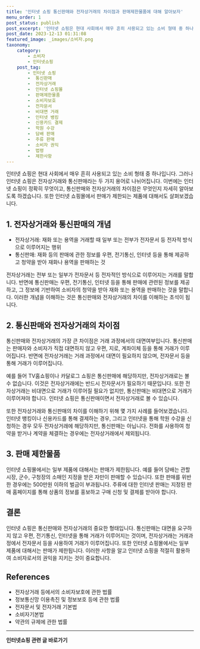 ```yaml
---
title: '인터넷 쇼핑 통신판매와 전자상거래의 차이점과 판매제한물품에 대해 알아보자'
menu_order: 1
post_status: publish
post_excerpt: '인터넷 쇼핑은 현대 사회에서 매우 흔히 사용되고 있는 소비 형태 중 하나입니다. 그러나 인터넷 쇼핑은 전자상거래와 통신판매라는 두 가지 용어로 나뉘어집니다. 이번에는 인터넷 쇼핑이 정확히 무엇이고, 통신판매와 전자상거래의 차이점은 무엇인지 자세히 알아보도록 하겠습니다. 또한 인터넷 쇼핑몰에서 판매가 제한되는 제품에 대해서도 살펴보겠습니다.'
post_date: 2023-12-13 01:31:08
featured_image: _images/소비자.png
taxonomy:
    category:
        - 소비자
        - 인터넷쇼핑
    post_tag:
        - 인터넷 쇼핑
        -  통신판매
        -  전자상거래
        -  인터넷 쇼핑몰
        -  판매제한물품
        -  소비자보호
        -  전자문서
        -  비대면 거래
        -  인터넷 뱅킹
        -  신용카드 결제
        -  학원 수강
        -  담배 판매
        -  주류 판매
        -  소비자 권익
        -  법령
        -  제한사항
---
```



인터넷 쇼핑은 현대 사회에서 매우 흔히 사용되고 있는 소비 형태 중 하나입니다. 그러나 인터넷 쇼핑은 전자상거래와 통신판매라는 두 가지 용어로 나뉘어집니다. 이번에는 인터넷 쇼핑이 정확히 무엇이고, 통신판매와 전자상거래의 차이점은 무엇인지 자세히 알아보도록 하겠습니다. 또한 인터넷 쇼핑몰에서 판매가 제한되는 제품에 대해서도 살펴보겠습니다.

## 1. 전자상거래와 통신판매의 개념

- 전자상거래: 재화 또는 용역을 거래할 때 일부 또는 전부가 전자문서 등 전자적 방식으로 이루어지는 행위
- 통신판매: 재화 등의 판매에 관한 정보를 우편, 전기통신, 인터넷 등을 통해 제공하고 청약을 받아 재화나 용역을 판매하는 것

전자상거래는 전부 또는 일부가 전자문서 등 전자적인 방식으로 이루어지는 거래를 말합니다. 반면에 통신판매는 우편, 전기통신, 인터넷 등을 통해 판매에 관련된 정보를 제공하고, 그 정보에 기반하여 소비자의 청약을 받아 재화 또는 용역을 판매하는 것을 말합니다. 이러한 개념을 이해하는 것은 통신판매와 전자상거래의 차이를 이해하는 초석이 됩니다.

## 2. 통신판매와 전자상거래의 차이점

통신판매와 전자상거래의 가장 큰 차이점은 거래 과정에서의 대면여부입니다. 통신판매는 판매자와 소비자가 직접 대면하지 않고 우편, 지로, 계좌이체 등을 통해 거래가 이루어집니다. 반면에 전자상거래는 거래 과정에서 대면이 필요하지 않으며, 전자문서 등을 통해 거래가 이루어집니다.

예를 들어 TV홈쇼핑이나 카달로그 쇼핑은 통신판매에 해당하지만, 전자상거래로는 볼 수 없습니다. 이것은 전자상거래에는 반드시 전자문서가 필요하기 때문입니다. 또한 전자상거래는 비대면으로 거래가 이루어질 필요가 없지만, 통신판매는 비대면으로 거래가 이루어져야 합니다. 인터넷 쇼핑은 통신판매이면서 전자상거래로 볼 수 있습니다.

또한 전자상거래와 통신판매의 차이를 이해하기 위해 몇 가지 사례를 들어보겠습니다. 인터넷 뱅킹이나 신용카드를 통해 결제하는 경우, 그리고 인터넷을 통해 학원 수강을 신청하는 경우 모두 전자상거래에 해당하지만, 통신판매는 아닙니다. 전화를 사용하여 청약을 받거나 계약을 체결하는 경우에는 전자상거래에서 제외됩니다.

## 3. 판매 제한물품

인터넷 쇼핑몰에서는 일부 제품에 대해서는 판매가 제한됩니다. 예를 들어 담배는 관할 시장, 군수, 구청장의 소매인 지정을 받은 자만이 판매할 수 있습니다. 또한 판매를 위반한 경우에는 500만원 이하의 벌금이 부과됩니다. 주류에 대한 인터넷 판매는 지정된 판매 홈페이지를 통해 상품의 정보를 홍보하고 구매 신청 및 결제를 받아야 합니다.

## 결론

인터넷 쇼핑은 통신판매와 전자상거래의 중요한 형태입니다. 통신판매는 대면을 요구하지 않고 우편, 전기통신, 인터넷을 통해 거래가 이루어지는 것이며, 전자상거래는 거래과정에서 전자문서 등을 사용하여 거래가 이루어집니다. 또한 인터넷 쇼핑몰에서는 일부 제품에 대해서는 판매가 제한됩니다. 이러한 사항을 알고 인터넷 쇼핑을 적절히 활용하여 소비자로서의 권익을 지키는 것이 중요합니다.

## References
- 전자상거래 등에서의 소비자보호에 관한 법률
- 정보통신망 이용촉진 및 정보보호 등에 관한 법률
- 전자문서 및 전자거래 기본법
- 소비자기본법
- 약관의 규제에 관한 법률
<!-- wp:separator -->
<hr class="wp-block-separator has-alpha-channel-opacity"/>
<!-- /wp:separator -->

<!-- wp:group {"backgroundColor":"base","layout":{"type":"constrained"}} -->
<div class="wp-block-group has-base-background-color has-background"><!-- wp:paragraph {"align":"center","fontSize":"medium"} -->
<p class="has-text-align-center has-large-font-size"><strong>인터넷쇼핑 관련 글 바로가기</strong></p>
<!-- /wp:paragraph -->


<!-- wp:latest-posts
{"categories":[{"id":30793,"count":19,"description":"","link":"https://uknowlaw.com/category/%ec%9d%b8%ed%84%b0%eb%84%b7%ec%87%bc%ed%95%91/","name":"인터넷쇼핑","slug":"인터넷쇼핑","taxonomy":"category","parent":0,"meta":[],"_links":{"self":[{"href":"https://uknowlaw.com/wp-json/wp/v2/categories/30793"}],"collection":[{"href":"https://uknowlaw.com/wp-json/wp/v2/categories"}],"about":[{"href":"https://uknowlaw.com/wp-json/wp/v2/taxonomies/category"}],"wp:post_type":[{"href":"https://uknowlaw.com/wp-json/wp/v2/posts?categories=30793"}],"curies":[{"name":"wp","href":"https://api.w.org/{rel}","templated":true}]}}],"postsToShow":100,"excerptLength":28,"postLayout":"grid","columns":2,"featuredImageAlign":"left","featuredImageSizeSlug":"large","fontSize":"small"} /--></div>
<!-- /wp:group -->